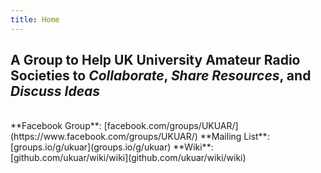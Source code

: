 ```yaml
---
title: Home
---
```


## A Group to Help UK University Amateur Radio Societies to *Collaborate*, *Share Resources*, and *Discuss Ideas*
<br>
**Facebook Group**: [facebook.com/groups/UKUAR/](https://www.facebook.com/groups/UKUAR/)
**Mailing List**: [groups.io/g/ukuar](groups.io/g/ukuar)
**Wiki**: [github.com/ukuar/wiki/wiki](github.com/ukuar/wiki/wiki)
